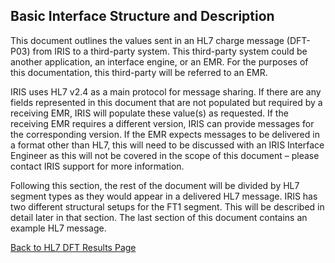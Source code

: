 
## Basic Interface Structure and Description

This document outlines the values sent in an HL7 charge message (DFT-P03) from IRIS to a third-party system. This third-party system could be another application, an interface engine, or an EMR. For the purposes of this documentation, this third-party will be referred to an EMR.

IRIS uses HL7 v2.4 as a main protocol for message sharing. If there are any fields represented in this document that are not populated but required by a receiving EMR, IRIS will populate these value(s) as requested. If the receiving EMR requires a different version, IRIS can provide messages for the corresponding version. If the EMR expects messages to be delivered in a format other than HL7, this will need to be discussed with an IRIS Interface Engineer as this will not be covered in the scope of this document – please contact IRIS support for more information.

Following this section, the rest of the document will be divided by HL7 segment types as they would appear in a delivered HL7 message. IRIS has two different structural setups for the FT1 segment. This will be described in detail later in that section. The last section of this document contains an example HL7 message.

[Back to HL7 DFT Results Page](/docs/integration/DFT_Results/DFT_Results.md)